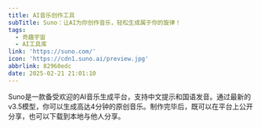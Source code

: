 ```yaml
---
title: AI音乐创作工具
subTitle: Suno：让AI为你创作音乐，轻松生成属于你的旋律！
tags:
  - 奇趣宇宙
  - AI工具库
link: 'https://suno.com/'
icon: 'https://cdn1.suno.ai/preview.jpg'
abbrlink: 82960edc
date: 2025-02-21 21:01:10
---
```


Suno是一款备受欢迎的AI音乐生成平台，支持中文提示和国语发音。通过最新的v3.5模型，你可以生成高达4分钟的原创音乐。制作完毕后，既可以在平台上公开分享，也可以下载到本地与他人分享。